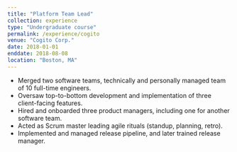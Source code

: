```yaml
---
title: "Platform Team Lead"
collection: experience
type: "Undergraduate course"
permalink: /experience/cogito
venue: "Cogito Corp."
date: 2018-01-01
enddate: 2018-08-08
location: "Boston, MA"
---
```

<ul>
<li>Merged two software teams, technically and personally managed team of 10 full-time engineers.</li>
<li>Oversaw top-to-bottom development and implementation of three client-facing features. </li>
<li>Hired and onboarded three product managers, including one for another software team. </li>
<li>Acted as Scrum master leading agile rituals (standup, planning, retro). </li>
<li>Implemented and managed release pipeline, and later trained release manager. </li>
</ul>

<!-- Heading 1 -->
<!-- ====== -->

<!-- Heading 2 -->
<!-- ====== -->

<!-- Heading 3 -->
<!-- ====== -->
